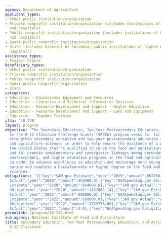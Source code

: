 ```yaml
---
agency: Department of Agriculture
applicant_types:
- Other public institution/organization
- Private nonprofit institution/organization (includes institutions of higher education
  and hospitals)
- Public nonprofit institution/organization (includes institutions of higher education
  and hospitals)
- Quasi-public nonprofit institution/organization
- State (includes District of Columbia, public institutions of higher education and
  hospitals)
assistance_types:
- Project Grants
beneficiary_types:
- Other public institution/organization
- Private nonprofit institution/organization
- Public nonprofit institution/organization
- Quasi-public nonprofit organization
- State
categories:
- Education - Educational Equipment and Resources
- Education - Libraries and Technical lnformation Services
- Education - Resource Development and Support - Higher Education
- Education - Resource Development and Support - Land and Equipment
- Education - Teacher Training
cfda: '10.226'
layout: program
objective: 'The Secondary Education, Two-Year Postsecondary Education, and Agriculture
  in the K-12 Classroom Challenge Grants (SPECA) program seeks to: (a) promote and
  strengthen secondary education and two-year postsecondary education in the food
  and agriculture sciences in order to help ensure the existence of a workforce in
  the United States that''s qualified to serve the food and agriculture sciences system;
  and (b) promote complementary and synergistic linkages among secondary, two-year
  postsecondary, and higher education programs in the food and agriculture sciences
  in order to advance excellence in education and encourage more young Americans to
  pursue and complete a baccalaureate or higher degree in the food and agriculture
  sciences.'
obligations: '[{"key":"SAM.gov Estimate","year":"2019","amount":857250.0},{"key":"SAM.gov
  Actual","year":"2019","amount":864000.0},{"key":"USASpending.gov Obligations","year":"2019","amount":2445590.56},{"key":"SAM.gov
  Estimate","year":"2020","amount":864000.0},{"key":"SAM.gov Actual","year":"2020","amount":864000.0},{"key":"USASpending.gov
  Obligations","year":"2020","amount":1482882.14},{"key":"SAM.gov Estimate","year":"2021","amount":800000.0},{"key":"SAM.gov
  Actual","year":"2021","amount":800000.0},{"key":"USASpending.gov Obligations","year":"2021","amount":984420.1},{"key":"SAM.gov
  Estimate","year":"2022","amount":800000.0},{"key":"SAM.gov Actual","year":"2022","amount":800000.0},{"key":"USASpending.gov
  Obligations","year":"2022","amount":1729776.06},{"key":"SAM.gov Estimate","year":"2023","amount":864000.0},{"key":"SAM.gov
  Actual","year":"2023","amount":0.0},{"key":"USASpending.gov Obligations","year":"2023","amount":-48819.81}]'
permalink: /program/10.226.html
sub-agency: National Institute of Food and Agriculture
title: Secondary Education, Two-Year Postsecondary Education, and Agriculture in the
  K-12 Classroom
---
```

